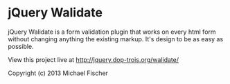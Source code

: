 jQuery Walidate
===============

jQuery Walidate is a form validation plugin that works on every html form without changing anything the existing markup.
It's design to be as easy as possible.

View this project live at http://jquery.dop-trois.org/walidate/

Copyright (c) 2013 Michael Fischer
